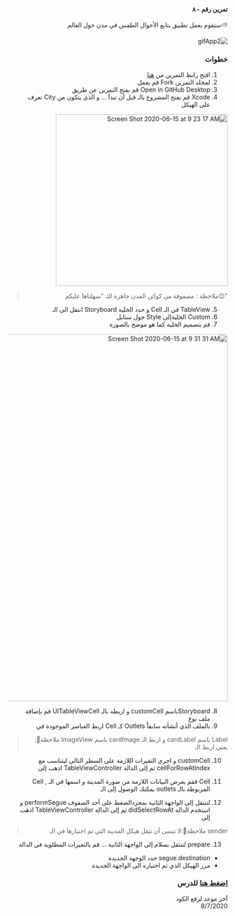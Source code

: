 <div dir="rtl"> 
 
#### تمرين رقم - ٨

⛅️ستقوم بعمل تطبيق يتابع الأحوال الطقس في مدن حول العالم 

![gifApp2](https://user-images.githubusercontent.com/64652496/84627230-305c6600-aeef-11ea-81d5-45a46619055f.gif)


### خطوات 

1. افتح رابط التمرين من [هنا](https://github.com/kuwaitcodes/ios-cw-8)
2. لمجلد التمرين Fork قم بعمل
3. Open in GitHub Desktop قم بفتح التمرين عن طريق 
4. Xcode قم بفتح المشروع بالـ
قبل أن تبدأ … 
 و الذي يتكون من City تعرف على الهيكل 
<img width="393" alt="Screen Shot 2020-06-15 at 9 23 17 AM" src="https://user-images.githubusercontent.com/64652496/84626815-77962700-aeee-11ea-8a63-77933730441a.png">

> "😉ملاحظة :  مصفوفة من كوائن المدن جاهزة لك "سهلناها عليكم 
5.  TableView في الـ Cell و حدد الخلية  Storyboard انتقل الى الـ 
6. Custom الخليةإلى Style حول  ستايل 
7. قم بتصميم الخلية كما هو موضح بالصورة 
<img width="840" alt="Screen Shot 2020-06-15 at 9 31 31 AM" src="https://user-images.githubusercontent.com/64652496/84626847-88df3380-aeee-11ea-8353-89ef412c9554.png">


8. Storyboardباسم customCell و اربطه بالـ UITableViewCell قم  بإضافة  ملف  نوع 
9. بالملف الذي أنشأته سابقاً Outlets كـ  Cell اربط  العناصر الموجودة في  
> Label باسم  cardLabel و اربط الـ  cardImage باسم  ImageView ملاحظة📌: يعني  اربط  الـ 

10. customCell و اجري التغيرات اللازمة على السطر التالي ليتناسب مع  cellForRowAtIndex ثم إلى الدالة TableViewController اذهب إلى 


11. Cell فقم بعرض البيانات اللازمة من صورة المدينة و اسمها في الـ , Cell المربوطة بالـ  outlets يمكنك  الوصول  إلى الـ 


12.  لتنتقل إلى الواجهة الثانية بمجردالضغط على أحد الصفوف performSegue و استخدم الدالة  didSelectRowAt ثم إلى الدالة  TableViewController اذهب إلى 
> sender ملاحظة📌:لا تنسى أن تنقل هيكل المدينة التي تم اختيارها في الـ 

13. prepare لتنتقل بسلام إلى الواجهة الثانية … قم  بالتغيرات  المطلوية  في الدالة  
- segue.destination حدد الوجهة الجديدة 
- مرر الهيكل الذي تم اختياره الى الواجهة الجديدة


### [اضغط هنا](https://app.code.kw/برمجة-تطبيقات-الايفون-مع-سويفت-Swift-KFAS/ios-تطبيقات-ذات-واجهات-متعددة-KFAS/درس-واجهات-ذات-الجدول-KFAS/تخصيص-الخلايا-KFAS) للدرس


آخر موعد لرفع الكود\
8/7/2020

</div>

